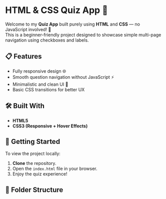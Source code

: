 # HTML & CSS Quiz App 🎯

Welcome to my **Quiz App** built purely using **HTML** and **CSS** — no JavaScript involved! 🚀  
This is a beginner-friendly project designed to showcase simple multi-page navigation using checkboxes and labels.

## 📋 Features
- Fully responsive design 🌐
- Smooth question navigation without JavaScript ⚡
- Minimalistic and clean UI 🎨
- Basic CSS transitions for better UX


## 🛠️ Built With
- **HTML5**
- **CSS3 (Responsive + Hover Effects)**

## 🚀 Getting Started

To view the project locally:
1. **Clone** the repository.
2. Open the `index.html` file in your browser.
3. Enjoy the quiz experience!

## 📁 Folder Structure
